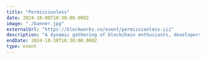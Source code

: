 ```yaml
---
title: "Permissionless"
date: 2024-10-08T18:30:00.000Z
image: "./banner.jpg"
externalUrl: "https://blockworks.co/event/permissionless-iii"
description: "A dynamic gathering of blockchain enthusiasts, developers, and entrepreneurs in Salt Lake City. Through workshops, discussions, and networking, it champions open innovation, empowering participants to explore decentralized solutions and push the boundaries of permissionless technology in a collaborative and inclusive environment."
endDate: 2024-10-10T18:30:00.000Z
type: event
---
```

